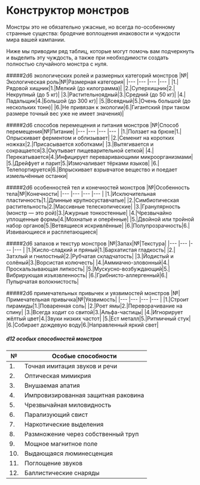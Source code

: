 # Конструктор монстров
Монстры это не обязательно ужасные, но всегда по-особенному странные существа: бродячие воплощения инаковости и чуждости мира вашей кампании.

Ниже мы приводим ряд таблиц, которые могут помочь вам подчеркнуть и выделить эту чуждость, а также при необходимости создать полностью случайного монстра с нуля.

#####2d6 экологических ролей и размерных категорий монстров
|№|Экологическая роль|№|Размерная категория|
|--- |--- |--- |--- |
|1.|Рядовой хищник|1.|Мелкий (до килограмма)|
|2.|Суперхищник|2.|Некрупный (до 5 кг)|
|3.|Растительноядный|3.|Средний (до 50 кг)|
|4.|Падальщик|4.|Большой (до 300 кг)|
|5.|Всеядный|5.|Очень большой (до нескольких тонн)|
|6.|Не привязан к экологии|6.|Гигантский (при таком размере точный вес уже не имеет значения)|

#####2d6 способов перемещения и питания монстров
|№|Способ перемещения|№|Питание|
|--- |--- |--- |--- |
|1.|Ползает на брюхе|1.|Опрыскивает ферментом и облизывает|
|2.|Семенит на коротких ножках|2.|Присасывается хоботками|
|3.|Вытягивается и сокращается|3.|Окутывает пищеварительной сеткой|
|4.|Перекатывается|4.|Инфицирует переваривающими микроорганизмами|
|5.|Дрейфует и парит|5.|Измочаливает тёрками языков|
|6.|Телепортируется|6.|Впрыскивает взрывчатое вещество и поедает измельчённые останки|

#####2d6 особенностей тел и конечностей монстров
|№|Особенность тела|№|Конечности|
|--- |--- |--- |--- |
|1.|Исключительная пластичность|1.|Длинные крупносуставчатые|
|2.|Симбиотическая растительность|2.|Массивные телескопические|
|3.|Гранулярность (монстр — это рой)|3.|Ажурные тонкостенные|
|4.|Чрезвычайно уплощенные формы|4.|Мохнатые и оперённые|
|5.|Двойной или тройной набор органов|5.|Ветвящиеся искривлённые|
|6.|Полупрозрачность|6.|Извивающиеся и расплетающиеся|

#####2d6 запахов и текстур монстров
|№|Запах|№|Текстура|
|--- |--- |--- |--- |
|1.|Кисло-сладкий и пряный|1.|Бархатистая гладкость|
|2.|Затхлый и гнилостный|2.|Рубчатая складчатость|
|3.|Йодистый и солёный|3.|Ворсистая колючесть|
|4.|Аммиачно-зловонный|4.|Проскальзывающая липкость|
|5.|Мускусно-возбуждающий|5.|Вибрирующая изъязвленность|
|6.|Грибнисто-аллергенный|6.|Пупырчатая волокнистость|

#####2d6 примечательных привычек и уязвимостей монстров
|№|Примечательная привычка|№|Уязвимость|
|--- |--- |--- |--- |
|1.|Строит пирамиды|1.|Поваренная соль|
|2.|Роет ямы|2.|Переворачивание на спину|
|3.|Всегда ходит со свитой|3.|Альфа-частицы|
|4.|Игнорирует жёлтый цвет|4.|Звуки низких частот|
|5.|Ест металл|5.|Ритмичный стук|
|6.|Собирает дождевую воду|6.|Направленный яркий свет|

##### d12 особых способностей монстров
|№|Особые способности|
|--- |--- |
|1.|Точная имитация звуков и речи|
|2.|Оптическая мимикрия|
|3.|Внушаемая апатия|
|4.|Импровизированная защитная раковина|
|5.|Чрезвычайная миловидность|
|6.|Парализующий свист|
|7.|Наркотические выделения|
|8.|Размножение через собственный труп|
|9.|Мощное магнитное поле|
|10.|Выдающаяся люминесценция|
|11.|Поглощение звуков|
|12.|Баллистические снаряды|
